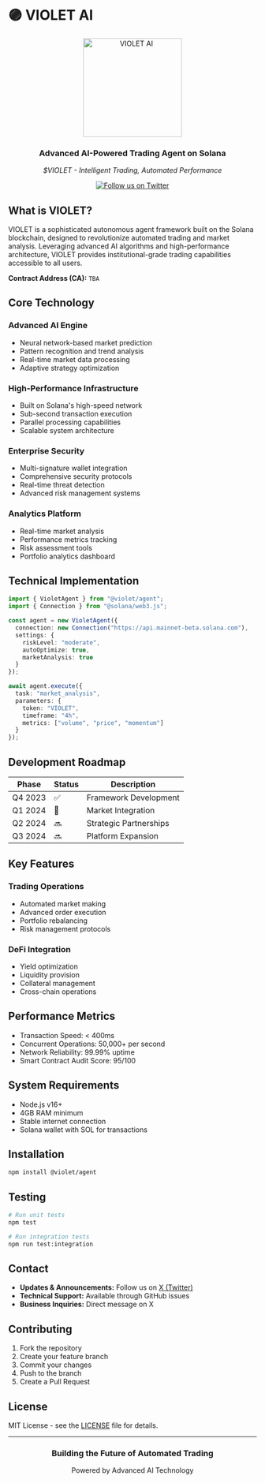 # 🟣 VIOLET AI

<div align="center">
  <img src="./docs/wefjhwejkfweg.png" alt="VIOLET AI" width="200" height="200"/>
  <h3>Advanced AI-Powered Trading Agent on Solana</h3>
  <p><i>$VIOLET - Intelligent Trading, Automated Performance</i></p>

 
  
  <a href="https://x.com/VioletAI__">
    <img src="https://img.shields.io/twitter/follow/VioletAI__?style=social" alt="Follow us on Twitter" />
  </a>
</div>

## What is VIOLET?

VIOLET is a sophisticated autonomous agent framework built on the Solana blockchain, designed to revolutionize automated trading and market analysis. Leveraging advanced AI algorithms and high-performance architecture, VIOLET provides institutional-grade trading capabilities accessible to all users.

**Contract Address (CA):** `TBA` 

## Core Technology

### Advanced AI Engine
- Neural network-based market prediction
- Pattern recognition and trend analysis
- Real-time market data processing
- Adaptive strategy optimization

### High-Performance Infrastructure
- Built on Solana's high-speed network
- Sub-second transaction execution
- Parallel processing capabilities
- Scalable system architecture

### Enterprise Security
- Multi-signature wallet integration
- Comprehensive security protocols
- Real-time threat detection
- Advanced risk management systems

### Analytics Platform
- Real-time market analysis
- Performance metrics tracking
- Risk assessment tools
- Portfolio analytics dashboard

## Technical Implementation

```typescript
import { VioletAgent } from "@violet/agent";
import { Connection } from "@solana/web3.js";

const agent = new VioletAgent({
  connection: new Connection("https://api.mainnet-beta.solana.com"),
  settings: {
    riskLevel: "moderate",
    autoOptimize: true,
    marketAnalysis: true
  }
});

await agent.execute({
  task: "market_analysis",
  parameters: { 
    token: "VIOLET",
    timeframe: "4h",
    metrics: ["volume", "price", "momentum"]
  }
});
```

## Development Roadmap

| Phase | Status | Description |
|-------|--------|-------------|
| Q4 2023 | ✅ | Framework Development |
| Q1 2024 | 🔄 | Market Integration |
| Q2 2024 | 🔜 | Strategic Partnerships |
| Q3 2024 | 🔜 | Platform Expansion |

## Key Features

### Trading Operations
- Automated market making
- Advanced order execution
- Portfolio rebalancing
- Risk management protocols

### DeFi Integration
- Yield optimization
- Liquidity provision
- Collateral management
- Cross-chain operations

## Performance Metrics

- Transaction Speed: < 400ms
- Concurrent Operations: 50,000+ per second
- Network Reliability: 99.99% uptime
- Smart Contract Audit Score: 95/100

## System Requirements

- Node.js v16+
- 4GB RAM minimum
- Stable internet connection
- Solana wallet with SOL for transactions

## Installation

```bash
npm install @violet/agent
```

## Testing

```bash
# Run unit tests
npm test

# Run integration tests
npm run test:integration
```

## Contact

- **Updates & Announcements:** Follow us on [X (Twitter)](https://x.com/VioletAI__)
- **Technical Support:** Available through GitHub issues
- **Business Inquiries:** Direct message on X

## Contributing

1. Fork the repository
2. Create your feature branch
3. Commit your changes
4. Push to the branch
5. Create a Pull Request

## License

MIT License - see the [LICENSE](./LICENSE) file for details.

---

<div align="center">
  <h3>Building the Future of Automated Trading</h3>
  <p>Powered by Advanced AI Technology</p>
</div>
